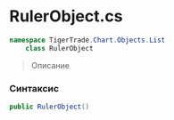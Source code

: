 
# RulerObject.cs
```csharp
namespace TigerTrade.Chart.Objects.List  
    class RulerObject
```

> Описание

### Синтаксис
```csharp
public RulerObject()
```
